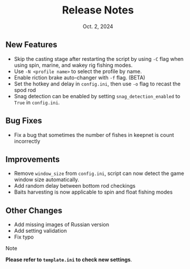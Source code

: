 
<div align="center">
<h1>Release Notes</h1>
Oct. 2, 2024 
</div>


## New Features
- Skip the casting stage after restarting the script by using `-C` flag
  when using spin, marine, and wakey rig fishing modes.
- Use `-N <profile name>` to select the profile by name.
- Enable riction brake auto-changer with `-f` flag. (BETA)
- Set the hotkey and delay in `config.ini`, then use `-o` flag to recast the spod rod
- Snag detection can be enabled by setting `snag_detection_enabled` to `True` in `config.ini`.

## Bug Fixes
- Fix a bug that sometimes the number of fishes in keepnet is count incorrectly

## Improvements
- Remove `window_size` from `config.ini`, script can now detect the game window size automatically.
- Add random delay between bottom rod checkings
- Baits harvesting is now applicable to spin and float fishing modes

## Other Changes
- Add missing images of Russian version
- Add setting validation
- Fix typo

 
> [!NOTE]
**Please refer to `template.ini` to check new settings**.